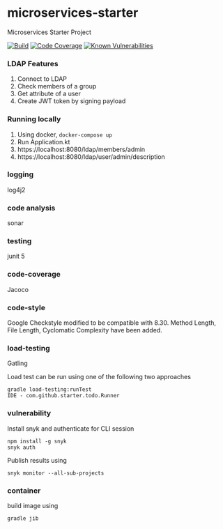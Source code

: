# microservices-starter
Microservices Starter Project

[![Build](https://travis-ci.com/skhatri/microservices-starter-kotlin.svg?branch=master)](https://travis-ci.com/github/skhatri/microservices-starter-kotlin)
[![Code Coverage](https://img.shields.io/codecov/c/github/skhatri/microservices-starter-kotlin/master.svg)](https://codecov.io/github/skhatri/microservices-starter-kotlin?branch=master)
[![Known Vulnerabilities](https://snyk.io/test/github/skhatri/microservices-starter-kotlin/badge.svg?targetFile=build.gradle.kts)](https://snyk.io/test/github/skhatri/microservices-starter-kotlin?targetFile=build.gradle.kts)


### LDAP Features
1. Connect to LDAP
1. Check members of a group
1. Get attribute of a user
1. Create JWT token by signing payload

### Running locally
1. Using docker, `docker-compose up`
1. Run Application.kt
1. https://localhost:8080/ldap/members/admin
1. https://localhost:8080/ldap/user/admin/description

### logging
log4j2

### code analysis
sonar

### testing
junit 5

### code-coverage
Jacoco

### code-style
Google Checkstyle modified to be compatible with 8.30.
Method Length, File Length, Cyclomatic Complexity have been added.

### load-testing
Gatling

Load test can be run using one of the following two approaches
```
gradle load-testing:runTest
IDE - com.github.starter.todo.Runner
```

### vulnerability

Install snyk and authenticate for CLI session
```
npm install -g snyk
snyk auth
```

Publish results using

```
snyk monitor --all-sub-projects
```

### container
build image using
```
gradle jib 
```